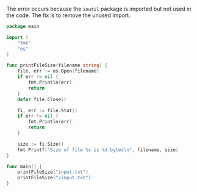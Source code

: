 The error occurs because the `ioutil` package is imported but not used in the code. The fix is to remove the unused import.

```go
package main

import (
	"fmt"
	"os"
)

func printFileSize(filename string) {
	file, err := os.Open(filename)
	if err != nil {
		fmt.Println(err)
		return
	}
	defer file.Close()

	fi, err := file.Stat()
	if err != nil {
		fmt.Println(err)
		return
	}

	size := fi.Size()
	fmt.Printf("Size of file %s is %d bytes\n", filename, size)
}

func main() {
	printFileSize("input.txt")
	printFileSize("/input.txt")
}
```
